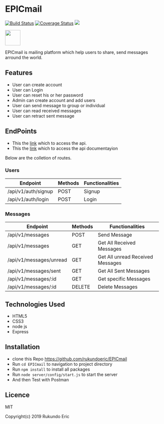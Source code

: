 # EPICmail
[![Build Status](https://travis-ci.org/rukundoeric/EPICmail.svg?branch=develop)](https://travis-ci.org/rukundoeric/EPICmail)
[![Coverage Status](https://coveralls.io/repos/github/rukundoeric/EPICmail/badge.svg)](https://coveralls.io/github/rukundoeric/EPICmail)
<a href="https://codeclimate.com/github/rukundoeric/EPICmail/maintainability"><img src="https://api.codeclimate.com/v1/badges/5860d50e9b94c5eaa985/maintainability" /></a>

<a href="https://rukundoeric.github.io/EPICmail/UI/"><img width="50px" height="50px" src="https://firebasestorage.googleapis.com/v0/b/webtest-1995b.appspot.com/o/images%2Flogo.png?alt=media&token=7f378bf4-1466-4875-bbca-8d69290986e1"></a>

EPICmail is mailing platform which help users to share, send messages arround the world.

## Features
* User can create account
* User can Login
* User can reset his or her password
* Admin can create account and add users
* User can send message to group or individual
* User can read received messages
* User can retract sent message


## EndPoints
* This the [link](https://epicmaileric.herokuapp.com/) which to access the api.
* This the [link](https://epicmaileric.herokuapp.com/docs/) which to access the api documentayion

Below are the colletion of routes.

### Users 

| Endpoint                   | Methods   | Functionalities        |
| ---------------------------|-----------|------------------------|
| /api/v1/auth/signup        | POST      | Signup                 |
| /api/v1/auth/login         | POST      | Login                  |

### Messages

| Endpoint                   | Methods   | Functionalities                    |
| ---------------------------|-----------|--------------------------------    |
| /api/v1/messages           | POST      | Send Message                       | 
| /api/v1/messages           | GET       | Get All Received Messages          |
| /api/v1/messages/unread    | GET       | Get All unread Received Messages   | 
| /api/v1/messages/sent      | GET       | Get All  Sent Messages             |
| /api/v1/messages/:id       | GET       | Get specific  Messages             |
| /api/v1/messages/:id       | DELETE    | Delete Messages                    |

## Technologies Used
* HTML5
* CSS3
* node js
* Express

## Installation
* clone this Repo https://github.com/rukundoeric/EPICmail
* Run `cd EPICmail` to navigation to project directory 
* Run `npm install` to install all packages
* Run `node server/config/start.js` to start the server
* And then Test with Postman

## Licence
MIT

Copyright(c) 2019 Rukundo Eric

